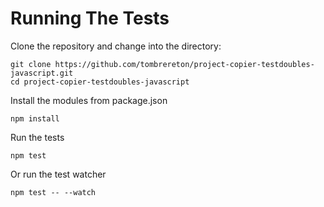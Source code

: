 # Running The Tests

Clone the repository and change into the directory:
```
git clone https://github.com/tombrereton/project-copier-testdoubles-javascript.git
cd project-copier-testdoubles-javascript
```

Install the modules from package.json
```
npm install
```

Run the tests
```
npm test
```

Or run the test watcher
```
npm test -- --watch
```